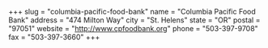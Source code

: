 +++
slug = "columbia-pacific-food-bank"
name = "Columbia Pacific Food Bank"
address = "474 Milton Way"
city = "St. Helens"
state = "OR"
postal = "97051"
website = "http://www.cpfoodbank.org"
phone = "503-397-9708"
fax = "503-397-3660"
+++
